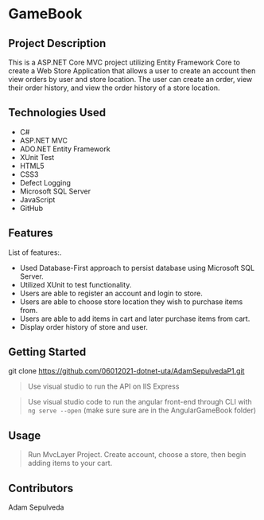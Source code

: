 # GameBook

## Project Description

This is a ASP.NET Core MVC project utilizing Entity Framework Core to create a Web Store Application that allows a user to create an account then view orders by user and store location. The user can create an order, view their order history, and view the order history of a store location.

## Technologies Used

* C# 
* ASP.NET MVC
* ADO.NET Entity Framework
* XUnit Test
* HTML5
* CSS3
* Defect Logging
* Microsoft SQL Server
* JavaScript
* GitHub

## Features

List of features:.
* Used Database-First approach to persist database using Microsoft SQL Server.
* Utilized XUnit to test functionality.
* Users are able to register an account and login to store.
* Users are able to choose store location they wish to purchase items from.
* Users are able to add items in cart and later purchase items from cart.
* Display order history of store and user.

## Getting Started
   
git clone https://github.com/06012021-dotnet-uta/AdamSepulvedaP1.git

> Use visual studio to run the API on IIS Express 

> Use visual studio code to run the angular front-end through CLI with `ng serve --open` (make sure sure are in the AngularGameBook folder)

## Usage

> Run MvcLayer Project. Create account, choose a store, then begin adding items to your cart.

## Contributors

Adam Sepulveda


